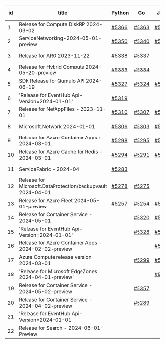 | id | title | Python | Go | Java | Js | created date | target date | status |
| ------ | ------ | ------ | ------ | ------ | ------ | ------ | ------ | :-----: |
| 1 | Release for Compute DiskRP 2024-03-02  | [#5366](https://github.com/Azure/sdk-release-request/issues/5366)  | [#5363](https://github.com/Azure/sdk-release-request/issues/5363)  | [#5364](https://github.com/Azure/sdk-release-request/issues/5364)  | [#5365](https://github.com/Azure/sdk-release-request/issues/5365)  | 07-18 | 07-26 |  |
| 2 | ServiceNetworking-2024-05-01-preview  | [#5350](https://github.com/Azure/sdk-release-request/issues/5350)  | [#5340](https://github.com/Azure/sdk-release-request/issues/5340)  | [#5342](https://github.com/Azure/sdk-release-request/issues/5342)  | [#5346](https://github.com/Azure/sdk-release-request/issues/5346)  | 07-18 | 08-23 |  |
| 3 | Release for ARO 2023-11-22  | [#5338](https://github.com/Azure/sdk-release-request/issues/5338)  | [#5337](https://github.com/Azure/sdk-release-request/issues/5337)  |  |  | 07-18 | 07-26 |  |
| 4 | Release for Hybrid Compute 2024-05-20-preview  | [#5335](https://github.com/Azure/sdk-release-request/issues/5335)  | [#5334](https://github.com/Azure/sdk-release-request/issues/5334)  |  | [#5333](https://github.com/Azure/sdk-release-request/issues/5333)  | 07-18 | 07-23 |  |
| 5 | SDK Release for Qumulo API 2024-06-19  | [#5327](https://github.com/Azure/sdk-release-request/issues/5327)  | [#5324](https://github.com/Azure/sdk-release-request/issues/5324)  | [#5325](https://github.com/Azure/sdk-release-request/issues/5325)  | [#5326](https://github.com/Azure/sdk-release-request/issues/5326)  | 07-09 | 07-31 |  |
| 6 | 'Release for EventHub Api-Version=2024-01-01'   | [#5319](https://github.com/Azure/sdk-release-request/issues/5319)  |  |  |  | 07-05 | 07-24 | Hold on by Python/ |
| 7 | Release for NetAppFiles - 2023-11-01  | [#5310](https://github.com/Azure/sdk-release-request/issues/5310)  | [#5307](https://github.com/Azure/sdk-release-request/issues/5307)  | [#5308](https://github.com/Azure/sdk-release-request/issues/5308)  | [#5309](https://github.com/Azure/sdk-release-request/issues/5309)  | 06-27 | 07-26 |  |
| 8 | Microsoft.Network 2024-01-01  | [#5306](https://github.com/Azure/sdk-release-request/issues/5306)  | [#5303](https://github.com/Azure/sdk-release-request/issues/5303)  | [#5304](https://github.com/Azure/sdk-release-request/issues/5304)  | [#5305](https://github.com/Azure/sdk-release-request/issues/5305)  | 06-27 | 07-25 |  |
| 9 | Release for Azure Container Apps : 2024-03-01  | [#5298](https://github.com/Azure/sdk-release-request/issues/5298)  | [#5295](https://github.com/Azure/sdk-release-request/issues/5295)  | [#5296](https://github.com/Azure/sdk-release-request/issues/5296)  | [#5297](https://github.com/Azure/sdk-release-request/issues/5297)  | 06-25 | 07-26 | Hold on by JS/Java/Go/Python/ |
| 10 | Release for Azure Cache for Redis - 2024-03-01  | [#5294](https://github.com/Azure/sdk-release-request/issues/5294)  | [#5291](https://github.com/Azure/sdk-release-request/issues/5291)  | [#5292](https://github.com/Azure/sdk-release-request/issues/5292)  | [#5293](https://github.com/Azure/sdk-release-request/issues/5293)  | 06-25 | 07-25 |  |
| 11 | ServiceFabric - 2024-04  | [#5283](https://github.com/Azure/sdk-release-request/issues/5283)  |  |  |  | 06-20 | 07-26 | Hold on by Python/ |
| 12 | Release for Microsoft.DataProtection/backupvault 2024-04-01  | [#5278](https://github.com/Azure/sdk-release-request/issues/5278)  | [#5275](https://github.com/Azure/sdk-release-request/issues/5275)  |  | [#5277](https://github.com/Azure/sdk-release-request/issues/5277)  | 06-14 | 07-26 |  |
| 13 | Release for Azure Fleet 2024-05-01-preview  | [#5257](https://github.com/Azure/sdk-release-request/issues/5257)  | [#5254](https://github.com/Azure/sdk-release-request/issues/5254)  | [#5255](https://github.com/Azure/sdk-release-request/issues/5255)  | [#5256](https://github.com/Azure/sdk-release-request/issues/5256)  | 06-05 | 06-21 | Hold on by JS/Go/ |
| 14 | Release for Container Service - 2024-05-01  |  | [#5320](https://github.com/Azure/sdk-release-request/issues/5320)  | [#5321](https://github.com/Azure/sdk-release-request/issues/5321)  | [#5322](https://github.com/Azure/sdk-release-request/issues/5322)  | 07-05 | 07-25 |  |
| 15 | 'Release for EventHub Api-Version=2024-01-01'  |  | [#5328](https://github.com/Azure/sdk-release-request/issues/5328)  | [#5317](https://github.com/Azure/sdk-release-request/issues/5317)  |  | 07-10 | 07-24 | Hold on by Java/Go/ |
| 16 | Release for Azure Container Apps - 2024-02-02-preview  |  |  | [#5315](https://github.com/Azure/sdk-release-request/issues/5315)  |  | 07-02 | 07-26 |  |
| 17 | Azure Compute release version 2024-03-01   |  | [#5299](https://github.com/Azure/sdk-release-request/issues/5299)  | [#5300](https://github.com/Azure/sdk-release-request/issues/5300)  | [#5301](https://github.com/Azure/sdk-release-request/issues/5301)  | 06-26 | 07-26 |  |
| 18 | 'Release for Microsoft EdgeZones 2024-04-01-preview'  |  |  | [#5071](https://github.com/Azure/sdk-release-request/issues/5071)  | [#5072](https://github.com/Azure/sdk-release-request/issues/5072)  | 03-22 | 05-24 | Hold on by Java/ |
| 19 | Release for Container Service - 2024-05-02-preview  |  | [#5357](https://github.com/Azure/sdk-release-request/issues/5357)  |  | [#5360](https://github.com/Azure/sdk-release-request/issues/5360)  | 07-18 | 08-22 |  |
| 20 | Release for Container Service - 2024-04-02-preview  |  | [#5289](https://github.com/Azure/sdk-release-request/issues/5289)  |  | [#5290](https://github.com/Azure/sdk-release-request/issues/5290)  | 06-25 | 07-25 |  |
| 21 | 'Release for EventHub Api-Version=2024-01-01  |  |  |  | [#5318](https://github.com/Azure/sdk-release-request/issues/5318)  | 07-05 | 07-24 | Hold on by JS/ |
| 22 | Release for Search - 2024-06-01-Preview  |  |  |  | [#5244](https://github.com/Azure/sdk-release-request/issues/5244)  | 06-04 | 06-21 |  |
